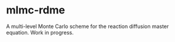 # mlmc-rdme
A multi-level Monte Carlo scheme for the reaction diffusion master equation.
Work in progress.
